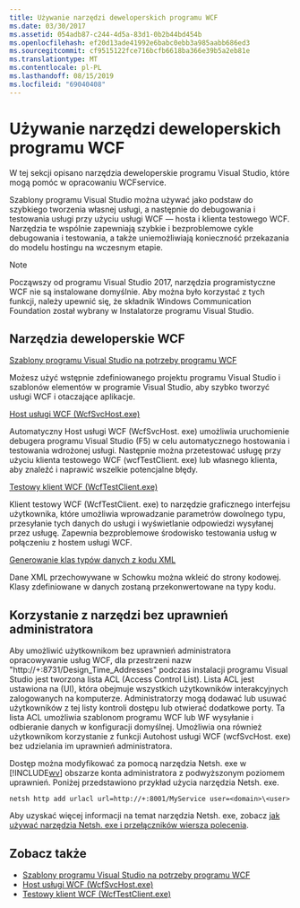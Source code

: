 ```yaml
---
title: Używanie narzędzi deweloperskich programu WCF
ms.date: 03/30/2017
ms.assetid: 054adb87-c244-4d5a-83d1-0b2b44bd454b
ms.openlocfilehash: ef20d13ade41992e6babc0ebb3a985aabb686ed3
ms.sourcegitcommit: cf9515122fce716bcfb6618ba366e39b5a2eb81e
ms.translationtype: MT
ms.contentlocale: pl-PL
ms.lasthandoff: 08/15/2019
ms.locfileid: "69040408"
---
```

# <a name="using-the-wcf-development-tools"></a>Używanie narzędzi deweloperskich programu WCF
W tej sekcji opisano narzędzia deweloperskie programu Visual Studio, które mogą pomóc w opracowaniu WCFservice.  
  
 Szablony programu Visual Studio można używać jako podstaw do szybkiego tworzenia własnej usługi, a następnie do debugowania i testowania usługi przy użyciu usługi WCF — hosta i klienta testowego WCF. Narzędzia te wspólnie zapewniają szybkie i bezproblemowe cykle debugowania i testowania, a także uniemożliwiają konieczność przekazania do modelu hostingu na wczesnym etapie.  
 
 > [!NOTE]
 > Począwszy od programu Visual Studio 2017, narzędzia programistyczne WCF nie są instalowane domyślnie. Aby można było korzystać z tych funkcji, należy upewnić się, że składnik Windows Communication Foundation został wybrany w Instalatorze programu Visual Studio.
  
## <a name="the-wcf-developer-tools"></a>Narzędzia deweloperskie WCF  
 [Szablony programu Visual Studio na potrzeby programu WCF](../../../docs/framework/wcf/wcf-vs-templates.md)  
  
 Możesz użyć wstępnie zdefiniowanego projektu programu Visual Studio i szablonów elementów w programie Visual Studio, aby szybko tworzyć usługi WCF i otaczające aplikacje.  
  
 [Host usługi WCF (WcfSvcHost.exe)](../../../docs/framework/wcf/wcf-service-host-wcfsvchost-exe.md)  
  
 Automatyczny Host usługi WCF (WcfSvcHost. exe) umożliwia uruchomienie debugera programu Visual Studio (F5) w celu automatycznego hostowania i testowania wdrożonej usługi. Następnie można przetestować usługę przy użyciu klienta testowego WCF (wcfTestClient. exe) lub własnego klienta, aby znaleźć i naprawić wszelkie potencjalne błędy.  
  
 [Testowy klient WCF (WcfTestClient.exe)](../../../docs/framework/wcf/wcf-test-client-wcftestclient-exe.md)  
  
 Klient testowy WCF (WcfTestClient. exe) to narzędzie graficznego interfejsu użytkownika, które umożliwia wprowadzanie parametrów dowolnego typu, przesyłanie tych danych do usługi i wyświetlanie odpowiedzi wysyłanej przez usługę. Zapewnia bezproblemowe środowisko testowania usług w połączeniu z hostem usługi WCF.  
  
 [Generowanie klas typów danych z kodu XML](../../../docs/framework/wcf/generating-data-type-classes-from-xml.md)  
  
 Dane XML przechowywane w Schowku można wkleić do strony kodowej. Klasy zdefiniowane w danych zostaną przekonwertowane na typy kodu.  
  
## <a name="using-the-tools-without-administrator-privilege"></a>Korzystanie z narzędzi bez uprawnień administratora  
 Aby umożliwić użytkownikom bez uprawnień administratora opracowywanie usług WCF, dla przestrzeni nazw "http://+:8731/Design_Time_Addresses" podczas instalacji programu Visual Studio jest tworzona lista ACL (Access Control List). Lista ACL jest ustawiona na (UI), która obejmuje wszystkich użytkowników interakcyjnych zalogowanych na komputerze. Administratorzy mogą dodawać lub usuwać użytkowników z tej listy kontroli dostępu lub otwierać dodatkowe porty. Ta lista ACL umożliwia szablonom programu WCF lub WF wysyłanie i odbieranie danych w konfiguracji domyślnej. Umożliwia ona również użytkownikom korzystanie z funkcji Autohost usługi WCF (wcfSvcHost. exe) bez udzielania im uprawnień administratora.  
  
 Dostęp można modyfikować za pomocą narzędzia Netsh. exe w [!INCLUDE[wv](../../../includes/wv-md.md)] obszarze konta administratora z podwyższonym poziomem uprawnień. Poniżej przedstawiono przykład użycia narzędzia Netsh. exe.  
  
```  
netsh http add urlacl url=http://+:8001/MyService user=<domain>\<user>  
```  
  
 Aby uzyskać więcej informacji na temat narzędzia Netsh. exe, zobacz [jak używać narzędzia Netsh. exe i przełączników wiersza polecenia](https://go.microsoft.com/fwlink/?LinkId=97877).  
  
## <a name="see-also"></a>Zobacz także

- [Szablony programu Visual Studio na potrzeby programu WCF](../../../docs/framework/wcf/wcf-vs-templates.md)
- [Host usługi WCF (WcfSvcHost.exe)](../../../docs/framework/wcf/wcf-service-host-wcfsvchost-exe.md)
- [Testowy klient WCF (WcfTestClient.exe)](../../../docs/framework/wcf/wcf-test-client-wcftestclient-exe.md)
